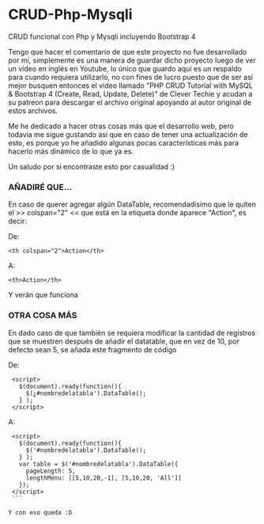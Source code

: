 # CRUD-Php-Mysqli
CRUD funcional con Php y Mysqli incluyendo Bootstrap 4

Tengo que hacer el comentario de que este proyecto no fue desarrollado por mí, simplemente es una manera de guardar dicho proyecto luego de ver un vídeo en inglés en Youtube, 
lo único que guardo aquí es un respaldo para cuando requiera utilizarlo, no con fines de lucro puesto que de ser así mejor busquen entonces el vídeo llamado
"PHP CRUD Tutorial with MySQL & Bootstrap 4 (Create, Read, Update, Delete)" de Clever Techie y acudan a su patreon para descargar el archivo original apoyando al autor original
de estos archivos.

Me he dedicado a hacer otras cosas más que el desarrollo web, pero todavía me sigue gustando así que en caso de tener una actualización de esto, es porque yo he añadido algunas
pocas características más para hacerlo más dinámico de lo que ya es.

Un saludo por si encontraste esto por casualidad :)


### AÑADIRÉ QUE...
En caso de querer agregar algún DataTable, recomendadísimo que le quiten el >> colspan="2" << que está en la etiqueta <th></th> donde aparece "Action", es decir:

De:
   ```
   <th colspan="2">Action</th>
   ```
   
A:
   ```
   <th>Action</th>
   ```

Y verán que funciona

### OTRA COSA MÁS
En dado caso de que también se requiera modificar la cantidad de registros que se muestren después de añadir el datatable, que en vez de 10, por defecto sean 5, se añada este fragmento de código

De: 
   ```
    <script>
      $(document).ready(function(){
        $(¿#nombredelatabla').DataTable();
      } );
    </script>
   ```
A:
   ```
    <script>
      $(document).ready(function(){
        $('#nombredelatabla').DataTable();
      } );
      var table = $('#nombredelatabla').DataTable({
        pageLength: 5,
        lengthMenu: [[5,10,20,-1], [5,10,20, 'All']]
      });
    </script>
    ```
    
Y con eso queda :D
